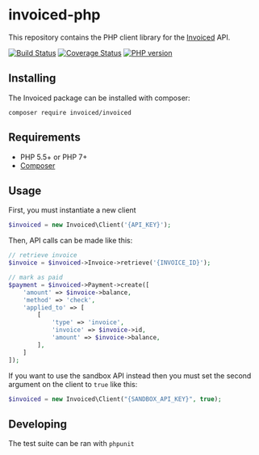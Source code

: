 invoiced-php
========

This repository contains the PHP client library for the [Invoiced](https://invoiced.com) API.

[![Build Status](https://travis-ci.com/Invoiced/invoiced-php.svg?branch=master)](https://travis-ci.com/Invoiced/invoiced-php)
[![Coverage Status](https://coveralls.io/repos/Invoiced/invoiced-php/badge.svg?branch=master&service=github)](https://coveralls.io/github/Invoiced/invoiced-php?branch=master)
[![PHP version](https://badge.fury.io/ph/invoiced%2Finvoiced.svg)](https://badge.fury.io/ph/invoiced%2Finvoiced)

## Installing

The Invoiced package can be installed with composer:

```
composer require invoiced/invoiced
```

## Requirements

- PHP 5.5+ or PHP 7+
- [Composer](https://getcomposer.org/)

## Usage

First, you must instantiate a new client

```php
$invoiced = new Invoiced\Client('{API_KEY}');
```

Then, API calls can be made like this:
```php
// retrieve invoice
$invoice = $invoiced->Invoice->retrieve('{INVOICE_ID}');

// mark as paid
$payment = $invoiced->Payment->create([
    'amount' => $invoice->balance,
    'method' => 'check',
    'applied_to' => [
        [
            'type' => 'invoice',
            'invoice' => $invoice->id,
            'amount' => $invoice->balance,
        ],
    ]
]);
```

If you want to use the sandbox API instead then you must set the second argument on the client to `true` like this:

```php
$invoiced = new Invoiced\Client("{SANDBOX_API_KEY}", true);
```

## Developing

The test suite can be ran with `phpunit`